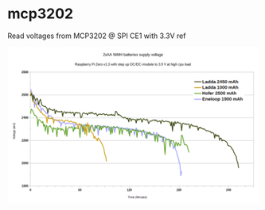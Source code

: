 # mcp3202

Read voltages from MCP3202 @ SPI CE1 with 3.3V ref


  ![Samlpe chart](https://raw.githubusercontent.com/GrazerComputerClub/mcp3202/master/Sample.png)
